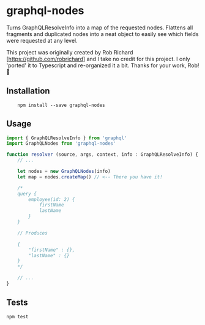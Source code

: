 # graphql-nodes
Turns GraphQLResolveInfo into a map of the requested nodes. Flattens all fragments and duplicated nodes into a neat object to easily see which fields were requested at any level.

This project was originally created by Rob Richard [https://github.com/robrichard] and I take no credit for this project. I only 'ported' it to Typescript and re-organized it a bit. Thanks for your work, Rob! :clap:

## Installation
```
    npm install --save graphql-nodes
```

## Usage

```typescript
import { GraphQLResolveInfo } from 'graphql'
import GraphQLNodes from 'graphql-nodes'

function resolver (source, args, context, info : GraphQLResolveInfo) {
    // ...

    let nodes = new GraphQLNodes(info)
    let map = nodes.createMap() // <-- There you have it!

    /*
    query {
        employee(id: 2) {
            firstName
            lastName
        }
    }

    // Produces

    {
        "firstName" : {},
        "lastName" : {}
    }
    */

    // ...
}
```

## Tests
```
npm test
```
